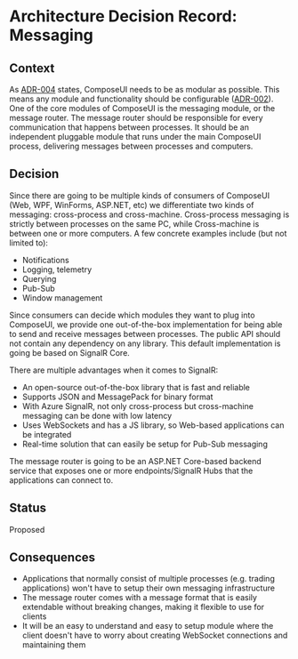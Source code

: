 # Architecture Decision Record: Messaging

## Context

As [ADR-004](adr-004-module-loading.md) states, ComposeUI needs to be as modular as possible.
This means any module and functionality should be configurable ([ADR-002](adr-002-configuration.md)).
One of the core modules of ComposeUI is the messaging module, or the message router. The message router
should be responsible for every communication that happens between processes.
It should be an independent pluggable module that runs under the main ComposeUI process, delivering
messages between processes and computers.

## Decision

Since there are going to be
multiple kinds of consumers of ComposeUI (Web, WPF, WinForms, ASP.NET, etc) we differentiate two kinds of
messaging: cross-process and cross-machine. Cross-process messaging is strictly between processes on the same PC,
while Cross-machine is between one or more computers.
A few concrete examples include (but not limited to):

- Notifications
- Logging, telemetry
- Querying
- Pub-Sub
- Window management

Since consumers can decide which modules they want to plug into ComposeUI,
we provide one out-of-the-box implementation for being able to send and receive messages between processes.
The public API should not contain any dependency on any library.
This default implementation is going be based on SignalR Core.

There are multiple advantages when it comes to SignalR:

- An open-source out-of-the-box library that is fast and reliable
- Supports JSON and MessagePack for binary format
- With Azure SignalR, not only cross-process but cross-machine messaging can be done with low latency
- Uses WebSockets and has a JS library, so Web-based applications can be integrated
- Real-time solution that can easily be setup for Pub-Sub messaging

The message router is going to be an ASP.NET Core-based backend service that exposes one or more endpoints/SignalR Hubs
that the applications can connect to.


## Status

Proposed

## Consequences

- Applications that normally consist of multiple processes (e.g. trading applications) won't have to setup their own
messaging infrastructure
- The message router comes with a message format that is easily extendable without breaking changes, making it
flexible to use for clients
- It will be an easy to understand and easy to setup module where the client doesn't have to worry about creating
WebSocket connections and maintaining them